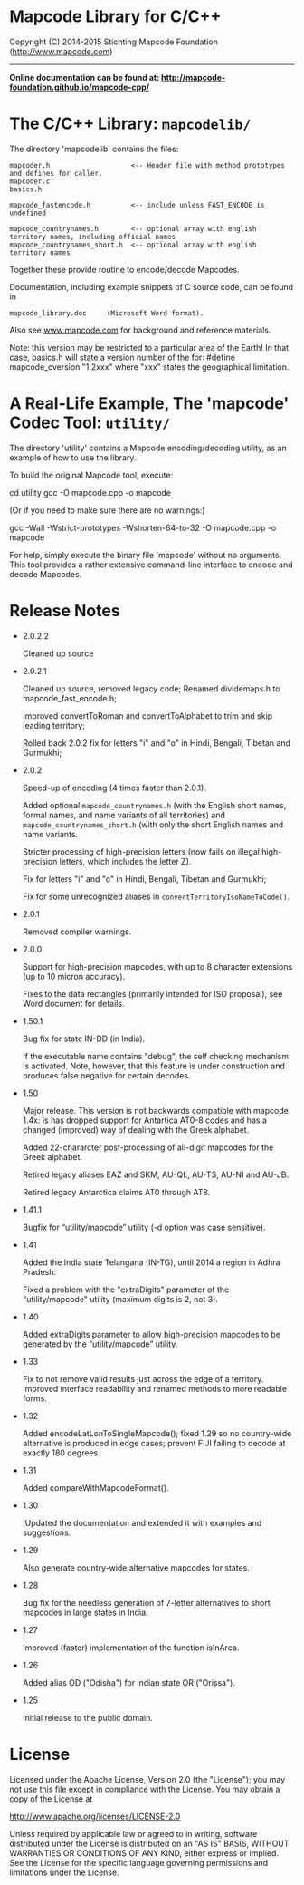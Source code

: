 ﻿# Mapcode Library for C/C++

Copyright (C) 2014-2015 Stichting Mapcode Foundation (http://www.mapcode.com)

----

**Online documentation can be found at: http://mapcode-foundation.github.io/mapcode-cpp/**


# The C/C++ Library: `mapcodelib/`

The directory 'mapcodelib' contains the files:

    mapcoder.h                    <-- Header file with method prototypes and defines for caller.
    mapcoder.c
    basics.h

    mapcode_fastencode.h          <-- include unless FAST_ENCODE is undefined 
    
    mapcode_countrynames.h        <-- optional array with english territory names, including official names
    mapcode_countrynames_short.h  <-- optional array with english territory names

Together these provide routine to encode/decode Mapcodes.

Documentation, including example snippets of C source code, can be found in

    mapcode_library.doc     (Microsoft Word format).

Also see www.mapcode.com for background and reference materials.

Note: this version may be restricted to a particular area of the Earth!
In that case, basics.h will state a version number of the for:
    #define mapcode_cversion "1.2xxx"
where "xxx" states the geographical limitation.


# A Real-Life Example, The 'mapcode' Codec Tool: `utility/`

The directory 'utility' contains a Mapcode encoding/decoding utility, as an example
of how to use the library.

To build the original Mapcode tool, execute:

  cd utility
  gcc -O mapcode.cpp -o mapcode

(Or if you need to make sure there are no warnings:)

  gcc -Wall -Wstrict-prototypes -Wshorten-64-to-32 -O mapcode.cpp -o mapcode

For help, simply execute the binary file 'mapcode' without no arguments.
This tool provides a rather extensive command-line interface to encode and
decode Mapcodes.


# Release Notes

* 2.0.2.2

    Cleaned up source

* 2.0.2.1

    Cleaned up source, removed legacy code; Renamed  dividemaps.h to mapcode_fast_encode.h;
     
    Improved convertToRoman and convertToAlphabet to trim and skip leading territory;

    Rolled back 2.0.2 fix for letters "i" and "o" in Hindi, Bengali, Tibetan and Gurmukhi;

* 2.0.2

    Speed-up of encoding (4 times faster than 2.0.1).

    Added optional `mapcode_countrynames.h` (with the English short names, formal names, 
    and name variants of all territories) and `mapcode_countrynames_short.h` (with only 
    the short English names and name variants.

    Stricter processing of high-precision letters (now fails on illegal high-precision 
    letters, which includes the letter Z).

    Fix for letters "i" and "o" in Hindi, Bengali, Tibetan and Gurmukhi;

    Fix for some unrecognized aliases in `convertTerritoryIsoNameToCode()`.
    
* 2.0.1

    Removed compiler warnings. 
    
* 2.0.0

    Support for high-precision mapcodes, with up to 8 character extensions (up to 10 micron accuracy).
    
    Fixes to the data rectangles (primarily intended for ISO proposal), see Word document for details.

* 1.50.1

    Bug fix for state IN-DD (in India).
    
    If the executable name contains "debug", the self checking mechanism is activated. Note, however, that
    this feature is under construction and produces false negative for certain decodes. 
    
* 1.50

    Major release. This version is not backwards compatible with mapcode 1.4x: is has dropped support for
    Antartica AT0-8 codes and has a changed (improved) way of dealing with the Greek alphabet.

    Added 22-chararcter post-processing of all-digit mapcodes for the Greek alphabet.

    Retired legacy aliases EAZ and SKM, AU-QL, AU-TS, AU-NI and AU-JB.

    Retired legacy Antarctica claims AT0 through AT8.
    
* 1.41.1

    Bugfix for “utility/mapcode” utility (-d option was case sensitive).

* 1.41

    Added the India state Telangana (IN-TG), until 2014 a region in Adhra Pradesh.

    Fixed a problem with the "extraDigits" parameter of the “utility/mapcode" utility (maximum digits is 2, not 3).

* 1.40

    Added extraDigits parameter to allow high-precision mapcodes to be generated by the “utility/mapcode” utility.

* 1.33

    Fix to not remove valid results just across the edge of a territory.
    Improved interface readability and renamed methods to more readable forms.

* 1.32

    Added encodeLatLonToSingleMapcode(); fixed 1.29 so no country-wide alternative
    is produced in edge cases; prevent FIJI failing to decode at exactly 180 degrees.

* 1.31

    Added compareWithMapcodeFormat().

* 1.30

    IUpdated the documentation and extended it with examples and suggestions.

* 1.29

    Also generate country-wide alternative mapcodes for states.

* 1.28

    Bug fix for the needless generation of 7-letter alternatives to short mapcodes
    in large states in India.

* 1.27

    Improved (faster) implementation of the function isInArea.

* 1.26

    Added alias OD ("Odisha") for indian state OR ("Orissa").

* 1.25

    Initial release to the public domain.

# License

Licensed under the Apache License, Version 2.0 (the "License");
you may not use this file except in compliance with the License.
You may obtain a copy of the License at

   http://www.apache.org/licenses/LICENSE-2.0

Unless required by applicable law or agreed to in writing, software
distributed under the License is distributed on an "AS IS" BASIS,
WITHOUT WARRANTIES OR CONDITIONS OF ANY KIND, either express or implied.
See the License for the specific language governing permissions and
limitations under the License.

